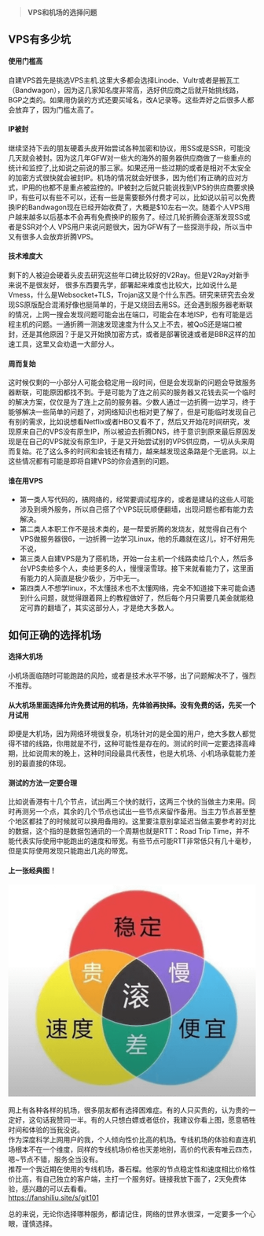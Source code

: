 >**VPS和机场的选择问题**
>
## VPS有多少坑

#### 使用门槛高
自建VPS首先是挑选VPS主机.这里大多都会选择Linode、Vultr或者是搬瓦工（Bandwagon），因为这几家知名度非常高，选好供应商之后就开始挑线路，BGP之类的。如果用伪装的方式还要买域名，改A记录等。这些弄好之后很多人都会放弃了，因为门槛太高了。
#### IP被封
继续坚持下去的朋友硬着头皮开始尝试各种加密和协议，用SS或是SSR，可能没几天就会被封。因为这几年GFW对一些大的海外的服务器供应商做了一些重点的统计和监控了,比如说之前说的那三家。如果还用一些过期的或者是相对不太安全的加密方式很快就会被封IP。机场的情况就会好很多，因为他们有正确的应对方式，IP用的也都不是重点被监控的。IP被封之后就只能说找到VPS的供应商要求换IP，有些可以有些不可以，还有一些是需要额外付费才可以，比如说以前可以免费换IP的Bandwagon现在已经开始收费了，大概是$10左右一次。随着个人VPS用户越来越多以后基本不会再有免费换IP的服务了。经过几轮折腾会逐渐发现SS或者是SSR对个人 VPS用户来说问题很大，因为GFW有了一些探测手段，所以当中又有很多人会放弃折腾VPS。
#### 技术难度大
剩下的人被迫会硬着头皮去研究这些年口碑比较好的V2Ray。但是V2Ray对新手来说不是很友好， 很多东西要先学，部署起来难度也比较大，比如说什么是Vmess，什么是Websocket+TLS，Trojan这又是个什么东西。研究来研究去会发现SS原版配合混淆好像也挺简单的，于是又绕回去用SS。还会遇到服务器老断联的情况，上网一搜会发现问题可能会出在端口，可能会在本地ISP，也有可能是远程主机的问题。一通折腾一测速发现速度为什么又上不去，被QoS还是端口被封，还是其他原因？于是又开始换加密方式，或者是部署锐速或者是BBR这样的加速工具，这里又会劝退一大部分人。
#### 周而复始
这时候仅剩的一小部分人可能会稳定用一段时间，但是会发现新的问题会导致服务器断联，可能原因都找不到。于是可能为了连之前买的服务器又花钱去买一个临时的解决方案，仅仅是为了连上之前的服务器。少数人通过一边折腾一边学习，终于能够解决一些简单的问题了，对网络知识也相对更了解了，但是可能临时发现自己有别的需求，比如说想看Netflix或者HBO又看不了，然后又开始花时间研究，发现原来自己的VPS没有原生IP，所以被迫去折腾DNS，终于意识到原来最后原因发现是在自己的VPS就没有原生IP，于是又开始尝试别的VPS供应商，一切从头来周而复始。花了这么多的时间和金钱还有精力，越来越发现这条路是个无底洞。以上这些情况都有可能是即将自建VPS的你会遇到的问题。
#### 谁在用VPS
- 第一类人写代码的，搞网络的，经常要调试程序的，或者是建站的这些人可能涉及到境外服务，所以自己搭了个VPS玩玩顺便翻墙，出现问题也都有能力去解决。
- 第二类人本职工作不是技术类的，是一帮爱折腾的发烧友，就觉得自己有个VPS做服务器很6，一边折腾一边学习Linux，他的乐趣就在这儿，好不好用先不说，
- 第三类人自建VPS是为了搭机场，开始一台主机一个线路卖给几个人，然后多台VPS卖给多个人，卖给更多的人，慢慢滚雪球。接下来就看能力了，这里面有能力的人简直是极少极少，万中无一。
- 第四类人不想学linux，不太懂技术也不太懂网络，完全不知道接下来可能会遇到什么问题，就觉得跟着网上的教程做好了，然后每个月只需要几美金就能稳定可靠的翻墙了，其实这部分人，才是绝大多数人。

## 如何正确的选择机场
#### 选择大机场
小机场面临随时可能跑路的风险，或者是技术水平不够，出了问题解决不了，强烈不推荐。
#### 从大机场里面选择允许免费试用的机场，先体验再抉择。没有免费的话，先买一个月试用
即便是大机场，因为网络环境很复杂，机场针对的是全国的用户，绝大多数人都觉得不错的线路，你用就是不行，这种可能性是存在的。测试的时间一定要选择高峰期，比如说周末的晚上，这种时间段最具代表性，也是大机场、小机场承载能力差别的最直接的体现。
#### 测试的方法一定要合理
比如说香港有十几个节点，试出两三个快的就行，这两三个快的当做主力来用。同时再测另一个点，其余的几个节点也试出一些节点来留作备用。当主力节点甚至整个地区都挂了的时候就可以换用备用的。这里要注意别拿延迟当做主要参考的对比的数据，这个指的是数据包通讯的一个周期也就是RTT：Road Trip Time，并不能代表实际使用中能跑出的速度和带宽。有些节点可能RTT非常低只有几十毫秒，但是实际使用发现只能跑出几兆的带宽。
#### 上一张经典图！


![avatar](https://github.com/kxswbj/Hardcore-over-the-wall/blob/main/images/4-1.png)


网上有各种各样的机场，很多朋友都有选择困难症。有的人只买贵的，认为贵的一定好，这句话我赞同一半。有的人只想白嫖或者低价，我建议你看上图，愿意牺牲时间和体验的当我没说。    
作为深度科学上网用户的我，个人倾向性价比高的机场。专线机场的体验和直连机场根本不在一个维度，同样的专线机场价格也天差地别，高价的代表有唯云四杰，嗯~节点不错，服务全当没有。  
推荐一个我近期在使用的专线机场，番石榴。他家的节点稳定性和速度相比价格性价比高，有自己独立的客户端，主打一个服务好。链接我放下面了，2天免费体验，感兴趣的可以去看看。  
https://fanshiliu.site/s/git101  


总的来说，无论你选择哪种服务，都请记住，网络的世界水很深，一定要多一个心眼，谨慎选择。
